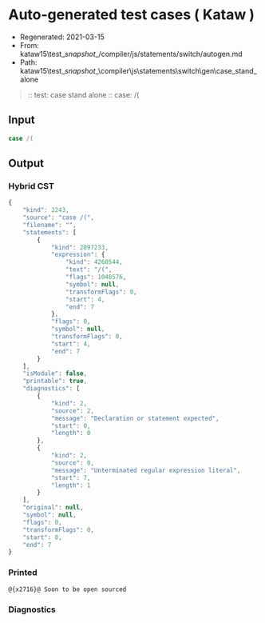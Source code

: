 # Auto-generated test cases ( Kataw )
- Regenerated: 2021-03-15
- From: kataw15\test\__snapshot__/compiler/js/statements/switch/autogen.md
- Path: kataw15\test\__snapshot__\compiler\js\statements\switch\gen\case_stand_alone
> :: test: case stand alone
> :: case: /(
## Input

`````js
case /(
`````

## Output

### Hybrid CST

```javascript
{
    "kind": 2243,
    "source": "case /(",
    "filename": "",
    "statements": [
        {
            "kind": 2097233,
            "expression": {
                "kind": 4260544,
                "text": "/(",
                "flags": 1048576,
                "symbol": null,
                "transformFlags": 0,
                "start": 4,
                "end": 7
            },
            "flags": 0,
            "symbol": null,
            "transformFlags": 0,
            "start": 4,
            "end": 7
        }
    ],
    "isModule": false,
    "printable": true,
    "diagnostics": [
        {
            "kind": 2,
            "source": 2,
            "message": "Declaration or statement expected",
            "start": 0,
            "length": 0
        },
        {
            "kind": 2,
            "source": 0,
            "message": "Unterminated regular expression literal",
            "start": 7,
            "length": 1
        }
    ],
    "original": null,
    "symbol": null,
    "flags": 0,
    "transformFlags": 0,
    "start": 0,
    "end": 7
}
```

### Printed

```javascript
@{x2716}@ Soon to be open sourced
```

### Diagnostics

```javascript

```

